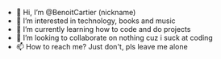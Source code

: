 - 👋 Hi, I’m @BenoitCartier (nickname)
- 👀 I’m interested in technology, books and music
- 🌱 I’m currently learning how to code and do projects
- 💞️ I’m looking to collaborate on nothing cuz i suck at coding
- 📫 How to reach me? Just don't, pls leave me alone

<!---
BenoitCartier/BenoitCartier is a ✨ special ✨ repository because its `README.md` (this file) appears on your GitHub profile.
You can click the Preview link to take a look at your changes.
--->
